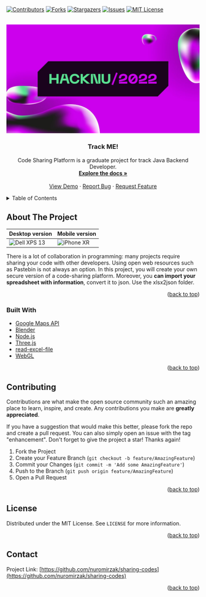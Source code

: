 <div id="top"></div>
<!--
*** Thanks for checking out the Best-README-Template. If you have a suggestion
*** that would make this better, please fork the repo and create a pull request
*** or simply open an issue with the tag "enhancement".
*** Don't forget to give the project a star!
*** Thanks again! Now go create something AMAZING! :D
-->



<!-- PROJECT SHIELDS -->
<!--
*** I'm using markdown "reference style" links for readability.
*** Reference links are enclosed in brackets [ ] instead of parentheses ( ).
*** See the bottom of this document for the declaration of the reference variables
*** for contributors-url, forks-url, etc. This is an optional, concise syntax you may use.
*** https://www.markdownguide.org/basic-syntax/#reference-style-links
-->
[![Contributors][contributors-shield]][contributors-url]
[![Forks][forks-shield]][forks-url]
[![Stargazers][stars-shield]][stars-url]
[![Issues][issues-shield]][issues-url]
[![MIT License][license-shield]][license-url]



<!-- PROJECT LOGO -->
<br />
<div align="center">
  <a href="https://github.com/nuromirzak/sharing-codes">
    <img src="images/logo.jpg" alt="Logo" width="1280">
  </a>

<h3 align="center">Track ME!</h3>

  <p align="center">
    Code Sharing Platform is a graduate project for track Java Backend Developer. 
    <br />
    <a href="https://github.com/nuromirzak/sharing-codes"><strong>Explore the docs »</strong></a>
    <br />
    <br />
    <a href="https://github.com/nuromirzak/sharing-codes">View Demo</a>
    ·
    <a href="https://github.com/nuromirzak/sharing-codes/issues">Report Bug</a>
    ·
    <a href="https://github.com/nuromirzak/sharing-codes/issues">Request Feature</a>
  </p>
</div>



<!-- TABLE OF CONTENTS -->
<details>
  <summary>Table of Contents</summary>
  <ol>
    <li>
      <a href="#about-the-project">About The Project</a>
      <ul>
        <li><a href="#built-with">Built With</a></li>
      </ul>
    </li>
    <li><a href="#contributing">Contributing</a></li>
    <li><a href="#license">License</a></li>
    <li><a href="#contact">Contact</a></li>
  </ol>
</details>



<!-- ABOUT THE PROJECT -->

## About The Project

| Desktop version                      | Mobile version                     |
|--------------------------------------|------------------------------------|
| ![Dell XPS 13][product-screenshot-1] | ![iPhone XR][product-screenshot-2] |

There is a lot of collaboration in programming: many projects require sharing your code with other developers. Using
open web resources such as Pastebin is not always an option. In this project, you will create your own secure version of
a code-sharing platform. Moreover, you **can import your spreadsheet with information**, convert it to json. Use the
xlsx2json folder.

<p align="right">(<a href="#top">back to top</a>)</p>

### Built With

* [Google Maps API](https://developers.google.com/maps/documentation/javascript/overview)
* [Blender](https://www.blender.org/)
* [Node.js](https://nodejs.org/en/)
* [Three.js](https://threejs.org/)
* [read-excel-file](https://www.npmjs.com/package/read-excel-file)
* [WebGL](https://www.khronos.org/webgl/)

<p align="right">(<a href="#top">back to top</a>)</p>

<!-- CONTRIBUTING -->

## Contributing

Contributions are what make the open source community such an amazing place to learn, inspire, and create. Any
contributions you make are **greatly appreciated**.

If you have a suggestion that would make this better, please fork the repo and create a pull request. You can also
simply open an issue with the tag "enhancement". Don't forget to give the project a star! Thanks again!

1. Fork the Project
2. Create your Feature Branch (`git checkout -b feature/AmazingFeature`)
3. Commit your Changes (`git commit -m 'Add some AmazingFeature'`)
4. Push to the Branch (`git push origin feature/AmazingFeature`)
5. Open a Pull Request

<p align="right">(<a href="#top">back to top</a>)</p>



<!-- LICENSE -->

## License

Distributed under the MIT License. See `LICENSE` for more information.

<p align="right">(<a href="#top">back to top</a>)</p>


<!-- CONTACT -->

## Contact

Project Link: [https://github.com/nuromirzak/sharing-codes](https://github.com/nuromirzak/sharing-codes)

<p align="right">(<a href="#top">back to top</a>)</p>

<!-- MARKDOWN LINKS & IMAGES -->
<!-- https://www.markdownguide.org/basic-syntax/#reference-style-links -->

[contributors-shield]: https://img.shields.io/github/contributors/nuromirzak/sharing-codes.svg?style=for-the-badge

[contributors-url]: https://github.com/nuromirzak/sharing-codes/graphs/contributors

[forks-shield]: https://img.shields.io/github/forks/nuromirzak/sharing-codes.svg?style=for-the-badge

[forks-url]: https://github.com/nuromirzak/sharing-codes/network/members

[stars-shield]: https://img.shields.io/github/stars/nuromirzak/sharing-codes.svg?style=for-the-badge

[stars-url]: https://github.com/nuromirzak/sharing-codes/stargazers

[issues-shield]: https://img.shields.io/github/issues/nuromirzak/sharing-codes.svg?style=for-the-badge

[issues-url]: https://github.com/nuromirzak/sharing-codes/issues

[license-shield]: https://img.shields.io/github/license/nuromirzak/sharing-codes.svg?style=for-the-badge

[license-url]: https://github.com/nuromirzak/sharing-codes/blob/master/LICENSE

[product-screenshot-1]: readme-images/dell-xps13.png

[product-screenshot-2]: readme-images/iphone-xr.png